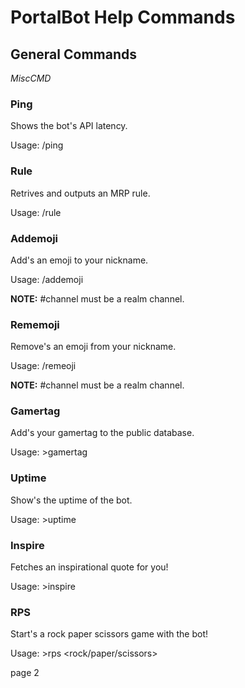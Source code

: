 # PortalBot Help Commands
## General Commands
*MiscCMD*

### Ping
Shows the bot's API latency.

Usage: /ping

### Rule
Retrives and outputs an MRP rule.

Usage: /rule <number>
  
### Addemoji
Add's an emoji to your nickname.

Usage: /addemoji <channel>
  
**NOTE:** #channel must be a realm channel.
  
### Rememoji
Remove's an emoji from your nickname. 

Usage: /remeoji <channel>
  
**NOTE:** #channel must be a realm channel.

### Gamertag
Add's your gamertag to the public database.

Usage: >gamertag <gamertag>
  
### Uptime
Show's the uptime of the bot.

Usage: >uptime


### Inspire
Fetches an inspirational quote for you!

Usage: >inspire

### RPS
Start's a rock paper scissors game with the bot!

Usage: >rps <rock/paper/scissors>

page 2
